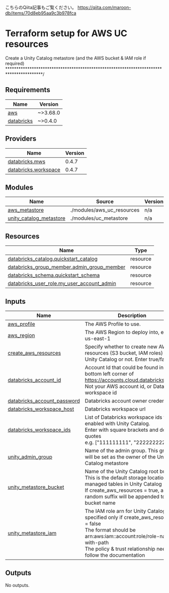 
こちらのQiita記事もご覧ください。
https://qiita.com/maroon-db/items/70d8eb95aa9c3b978fca

# Terraform setup for AWS UC resources

<!-- BEGIN_TF_DOCS -->
Create a Unity Catalog metastore (and the AWS bucket & IAM role if required)
****************************************************************************************/

## Requirements

| Name | Version |
|------|---------|
| <a name="requirement_aws"></a> [aws](#requirement\_aws) | ~>3.68.0 |
| <a name="requirement_databricks"></a> [databricks](#requirement\_databricks) | ~>0.4.0 |

## Providers

| Name | Version |
|------|---------|
| <a name="provider_databricks.mws"></a> [databricks.mws](#provider\_databricks.mws) | 0.4.7 |
| <a name="provider_databricks.workspace"></a> [databricks.workspace](#provider\_databricks.workspace) | 0.4.7 |

## Modules

| Name | Source | Version |
|------|--------|---------|
| <a name="module_aws_metastore"></a> [aws\_metastore](#module\_aws\_metastore) | ./modules/aws_uc_resources | n/a |
| <a name="module_unity_catalog_metastore"></a> [unity\_catalog\_metastore](#module\_unity\_catalog\_metastore) | ./modules/uc_metastore | n/a |

## Resources

| Name | Type |
|------|------|
| [databricks_catalog.quickstart_catalog](https://registry.terraform.io/providers/databrickslabs/databricks/latest/docs/resources/catalog) | resource |
| [databricks_group_member.admin_group_member](https://registry.terraform.io/providers/databrickslabs/databricks/latest/docs/resources/group_member) | resource |
| [databricks_schema.quickstart_schema](https://registry.terraform.io/providers/databrickslabs/databricks/latest/docs/resources/schema) | resource |
| [databricks_user_role.my_user_account_admin](https://registry.terraform.io/providers/databrickslabs/databricks/latest/docs/resources/user_role) | resource |

## Inputs

| Name | Description | Type | Default | Required |
|------|-------------|------|---------|:--------:|
| <a name="input_aws_profile"></a> [aws\_profile](#input\_aws\_profile) | The AWS Profile to use. | `string` | n/a | yes |
| <a name="input_aws_region"></a> [aws\_region](#input\_aws\_region) | The AWS Region to deploy into, e.g. us-east-1 | `string` | n/a | yes |
| <a name="input_create_aws_resources"></a> [create\_aws\_resources](#input\_create\_aws\_resources) | Specify whether to create new AWS resources (S3 bucket, IAM roles) for Unity Catalog or not. Enter true/false | `bool` | n/a | yes |
| <a name="input_databricks_account_id"></a> [databricks\_account\_id](#input\_databricks\_account\_id) | Account Id that could be found in the bottom left corner of https://accounts.cloud.databricks.com/. Not your AWS account id, or Databricks workspace id | `string` | n/a | yes |
| <a name="input_databricks_account_password"></a> [databricks\_account\_password](#input\_databricks\_account\_password) | Databricks account owner credentials | `string` | n/a | yes |
| <a name="input_databricks_workspace_host"></a> [databricks\_workspace\_host](#input\_databricks\_workspace\_host) | Databricks workspace url | `string` | n/a | yes |
| <a name="input_databricks_workspace_ids"></a> [databricks\_workspace\_ids](#input\_databricks\_workspace\_ids) | List of Databricks workspace ids to be enabled with Unity Catalog.<br>  Enter with square brackets and double quotes<br>  e.g. ["111111111", "222222222"] | `list(string)` | n/a | yes |
| <a name="input_unity_admin_group"></a> [unity\_admin\_group](#input\_unity\_admin\_group) | Name of the admin group. This group will be set as the owner of the Unity Catalog metastore | `string` | n/a | yes |
| <a name="input_unity_metastore_bucket"></a> [unity\_metastore\_bucket](#input\_unity\_metastore\_bucket) | Name of the Unity Catalog root bucket<br>  This is the default storage location for managed tables in Unity Catalog<br>  If create\_aws\_resources = true, a random suffix will be appended to the bucket name | `string` | n/a | yes |
| <a name="input_unity_metastore_iam"></a> [unity\_metastore\_iam](#input\_unity\_metastore\_iam) | The IAM role arn for Unity Catalog, specified only if create\_aws\_resources = false<br>  The format should be arn:aws:iam::account:role/role-name-with-path<br>  The policy & trust relationship needs to follow the documentation | `string` | `""` | no |

## Outputs

No outputs.
<!-- END_TF_DOCS -->

